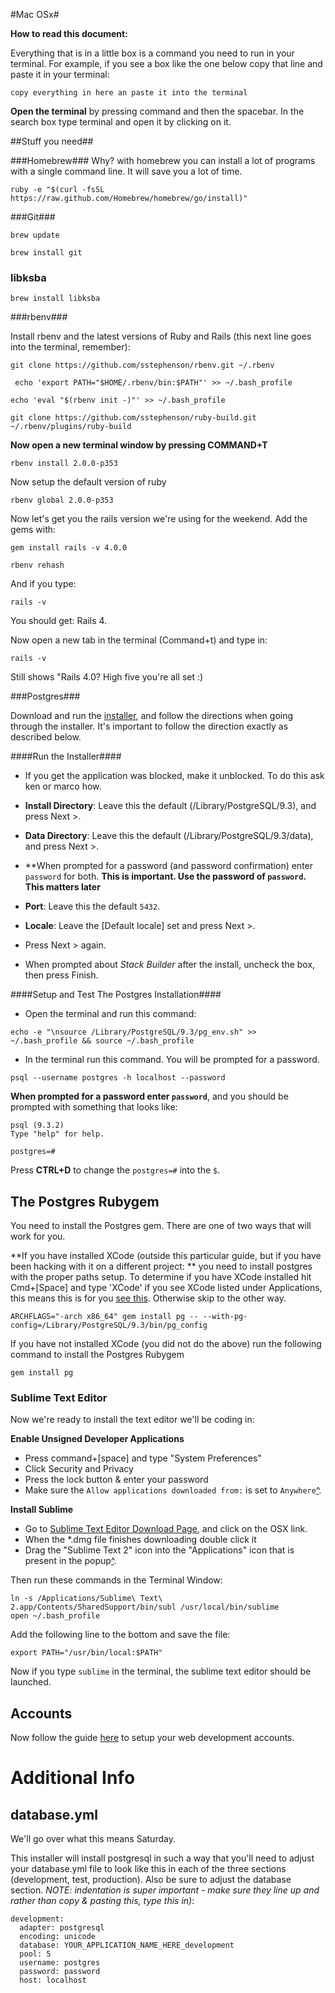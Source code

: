 #Mac OSx#

__How to read this document:__

Everything that is in a little box is a command you need to run in your terminal. For example, if you see a box like the one below copy that line and paste it in your terminal:

``` 
copy everything in here an paste it into the terminal
```

__Open the terminal__ by pressing command and then the spacebar. In the search box type terminal and open it by clicking on it.

##Stuff you need##

###Homebrew###
Why? with homebrew you can install a lot of programs with a single command line. It will save you a lot of time.

```
ruby -e "$(curl -fsSL https://raw.github.com/Homebrew/homebrew/go/install)"
```

###Git###


```
brew update
```
```
brew install git
```


### libksba ###

```
brew install libksba
```


###rbenv###

Install rbenv and the latest versions of Ruby and Rails (this next line goes into the terminal, remember):



```
git clone https://github.com/sstephenson/rbenv.git ~/.rbenv
```


```
 echo 'export PATH="$HOME/.rbenv/bin:$PATH"' >> ~/.bash_profile
```

```
echo 'eval "$(rbenv init -)"' >> ~/.bash_profile
```


```
git clone https://github.com/sstephenson/ruby-build.git ~/.rbenv/plugins/ruby-build
```

__Now open a new terminal window by pressing COMMAND+T__

```
rbenv install 2.0.0-p353
```

Now setup the default version of ruby

```
rbenv global 2.0.0-p353
```

Now let's get you the rails version we're using for the weekend. Add the gems with:

```
gem install rails -v 4.0.0
```

```
rbenv rehash
```

And if you type:

```
rails -v
```

You should get: Rails 4.

Now open a new tab in the terminal (Command+t) and type in:

```
rails -v
```

Still shows "Rails 4.0? High five you're all set :)



###Postgres###

Download and run the [installer](http://www.enterprisedb.com/products-services-training/pgdownload#osx), and follow the directions when going through the installer.  It's important to follow the direction exactly as described below.

####Run the Installer####

* If you get the application was blocked, make it unblocked.  To do this ask ken or marco how.

* **Install Directory**: Leave this the default (/Library/PostgreSQL/9.3), and press Next >.
* **Data Directory**: Leave this the default (/Library/PostgreSQL/9.3/data), and press Next >.
* **When prompted for a password (and password confirmation) enter `password` for both.  **This is important.  Use the password of `password`.  This matters later**
* **Port**: Leave this the default `5432`.
* **Locale**: Leave the [Default locale] set and press Next >.
* Press Next > again.
* When prompted about *Stack Builder* after the install, uncheck the box, then press Finish.


####Setup and Test The Postgres Installation####

* Open the terminal and run this command:

```
echo -e "\nsource /Library/PostgreSQL/9.3/pg_env.sh" >> ~/.bash_profile && source ~/.bash_profile
```

* In the terminal run this command.  You will be prompted for a password.

```
psql --username postgres -h localhost --password
```

**When prompted for a password enter `password`**, and you should be prompted with something that looks like:

```
psql (9.3.2)
Type "help" for help.

postgres=# 
```

Press **CTRL+D** to change the `postgres=#` into the `$`.


The Postgres Rubygem
-----------

You need to install the Postgres gem.  There are one of two ways that will work for you.


**If you have installed XCode (outside this particular guide, but if you have been hacking with it on a different project: ** you need to install postgres with the proper paths setup.  To determine if you have XCode installed hit Cmd+[Space] and type 'XCode'  if you see XCode listed under Applications, this means this is for you [see this](http://i.imgur.com/VGLrHxO.png).  Otherwise skip to the other way.

```
ARCHFLAGS="-arch x86_64" gem install pg -- --with-pg-config=/Library/PostgreSQL/9.3/bin/pg_config
```

If you have not installed XCode (you did not do the above) run the following command to install the Postgres Rubygem

```
gem install pg
```

### Sublime Text Editor

Now we're ready to install the text editor we'll be coding in:


**Enable Unsigned Developer Applications**

* Press command+[space] and type "System Preferences"
* Click Security and Privacy
* Press the lock button & enter your password
* Make sure the `Allow applications downloaded from:` is set to `Anywhere`[^](http://i.imgur.com/0HEcfmt.png).

**Install Sublime**

* Go to [Sublime Text Editor Download Page](http://www.sublimetext.com/2), and click on the OSX link.
* When the *.dmg file finishes downloading double click it
* Drag the "Sublime Text 2" icon into the "Applications" icon that is present in the popup[^](http://i.imgur.com/DuTTT71.png).

Then run these commands in the Terminal Window:

```
ln -s /Applications/Sublime\ Text\ 2.app/Contents/SharedSupport/bin/subl /usr/local/bin/sublime
open ~/.bash_profile
```

Add the following line to the bottom and save the file:

```
export PATH="/usr/bin/local:$PATH"
```

Now if you type `sublime` in the terminal, the sublime text editor should be launched.


## Accounts

Now follow the guide [here](https://github.com/FirehoseWeekend/install-guide/blob/master/accounts.md) to setup your web development accounts.



Additional Info
======

database.yml
------

We'll go over what this means Saturday.

This installer will install postgresql in such a way that you'll need to adjust your database.yml file to look like this in each of the three sections (development, test, production).  Also be sure to adjust the database section.  _NOTE: indentation is super important - make sure they line up and rather than copy & pasting this, type this in)_:

```
development:
  adapter: postgresql
  encoding: unicode
  database: YOUR_APPLICATION_NAME_HERE_development
  pool: 5
  username: postgres
  password: password
  host: localhost
```

